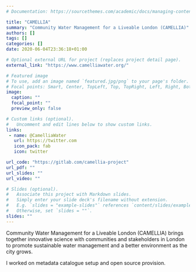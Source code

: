 ```yaml
---
# Documentation: https://sourcethemes.com/academic/docs/managing-content/

title: "CAMELLIA"
summary: "Community Water Management for a Liveable London (CAMELLIA)"
authors: []
tags: []
categories: []
date: 2020-06-04T23:36:18+01:00

# Optional external URL for project (replaces project detail page).
external_link: "https://www.camelliawater.org/"

# Featured image
# To use, add an image named `featured.jpg/png` to your page's folder.
# Focal points: Smart, Center, TopLeft, Top, TopRight, Left, Right, BottomLeft, Bottom, BottomRight.
image:
  caption: ""
  focal_point: ""
  preview_only: false

# Custom links (optional).
#   Uncomment and edit lines below to show custom links.
links:
 - name: @CamelliaWater
   url: https://twitter.com
   icon_pack: fab
   icon: twitter

url_code: "https://gitlab.com/camellia-project"
url_pdf: ""
url_slides: ""
url_video: ""

# Slides (optional).
#   Associate this project with Markdown slides.
#   Simply enter your slide deck's filename without extension.
#   E.g. `slides = "example-slides"` references `content/slides/example-slides.md`.
#   Otherwise, set `slides = ""`.
slides: ""
---
```


Community Water Management for a Liveable London (CAMELLIA) brings together innovative science with communities and stakeholders in London to promote sustainable water management and a better environment as the city grows.

I worked on metadata catalogue setup and open source provision.  